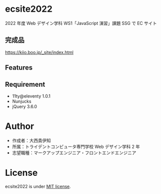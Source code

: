 # ecsite2022

<!-- 初期データは削除します。 -->

2022 年度 Web デザイン学科 WS1「JavaScript 演習」課題 SSG で EC サイト

## 完成品

https://kiio.boo.jp/_site/index.html

## Features

<!-- セールスポイントや差別化などを説明する。-->

## Requirement

- 11ty@eleventy 1.0.1
- Nunjucks
- jQuery 3.6.0

# Author

- 作成者：大西貴伊知
- 所属：トライデントコンピュータ専門学校 Web デザイン学科 2 年
- 志望職種：マークアップエンジニア・フロントエンドエンジニア

# License

ecsite2022 is under [MIT license](https://en.wikipedia.org/wiki/MIT_License).
